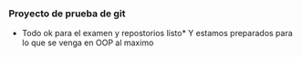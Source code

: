 ### Proyecto de prueba de git 
* Todo ok para el examen y repostorios listo*
Y estamos preparados para lo que se venga en OOP al maximo

